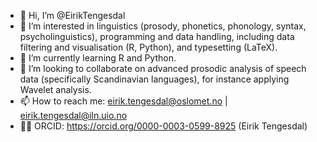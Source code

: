 - 👋 Hi, I’m @EirikTengesdal
- 👀 I’m interested in linguistics (prosody, phonetics, phonology, syntax, psycholinguistics), programming and data handling, including data filtering and visualisation (R, Python), and typesetting (LaTeX).
- 🌱 I’m currently learning R and Python.
- 💞️ I’m looking to collaborate on advanced prosodic analysis of speech data (specifically Scandinavian languages), for instance applying Wavelet analysis.
- 📫 How to reach me: eirik.tengesdal@oslomet.no | eirik.tengesdal@iln.uio.no
- 👨‍🏫 ORCID: https://orcid.org/0000-0003-0599-8925 (Eirik Tengesdal)

<!---
EirikTengesdal/EirikTengesdal is a ✨ special ✨ repository because its `README.md` (this file) appears on your GitHub profile.
You can click the Preview link to take a look at your changes.
--->
